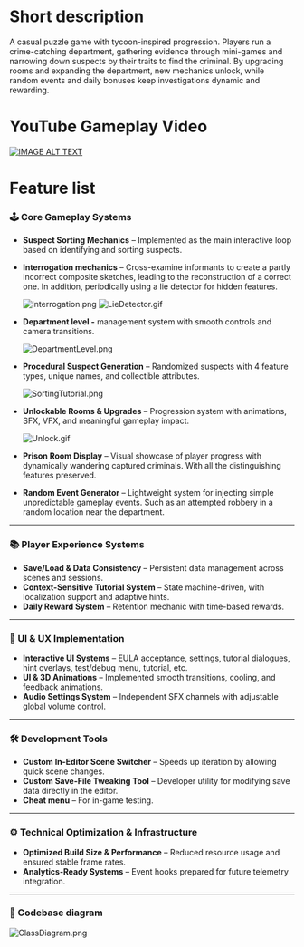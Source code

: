 
# Short description

A casual puzzle game with tycoon-inspired progression. Players run a crime-catching department, gathering evidence through mini-games and narrowing down suspects by their traits to find the criminal. By upgrading rooms and expanding the department, new mechanics unlock, while random events and daily bonuses keep investigations dynamic and rewarding.

# YouTube Gameplay Video
[![IMAGE ALT TEXT](http://img.youtube.com/vi/CB7L_htz970/0.jpg)](http://www.youtube.com/watch?v=CB7L_htz970 "Swipe Detective Gameplay")

# Feature list

### 🕹 Core Gameplay Systems

- **Suspect Sorting Mechanics** – Implemented as the main interactive loop based on identifying and sorting suspects.

- **Interrogation mechanics** – Cross-examine informants to create a partly incorrect composite sketches, leading to the reconstruction of a correct one. In addition, periodically using a lie detector for hidden features.
    
    ![Interrogation.png](Interrogation.png)
    ![LieDetector.gif](LieDetector.gif)



- **Department level -** management system with smooth controls and camera transitions.
    
    ![DepartmentLevel.png](DepartmentLevel.png)
    
- **Procedural Suspect Generation** – Randomized suspects with 4 feature types, unique names, and collectible attributes.
    
    ![SortingTutorial.png](SortingTutorial.png)
    
- **Unlockable Rooms & Upgrades** – Progression system with animations, SFX, VFX, and meaningful gameplay impact.
    
    ![Unlock.gif](Unlock.gif)
    
- **Prison Room Display** – Visual showcase of player progress with dynamically wandering captured criminals. With all the distinguishing features preserved.
- **Random Event Generator** – Lightweight system for injecting simple unpredictable gameplay events. Such as an attempted robbery in a random location near the department.

---

### 📚 Player Experience Systems

- **Save/Load & Data Consistency** – Persistent data management across scenes and sessions.
- **Context-Sensitive Tutorial System** – State machine-driven, with localization support and adaptive hints.
- **Daily Reward System** – Retention mechanic with time-based rewards.

---

### 🎨 UI & UX Implementation

- **Interactive UI Systems** – EULA acceptance, settings, tutorial dialogues, hint overlays, test/debug menu, tutorial, etc.
- **UI & 3D Animations** – Implemented smooth transitions, cooling, and feedback animations.
- **Audio Settings System** – Independent SFX channels with adjustable global volume control.

---

### 🛠 Development Tools

- **Custom In-Editor Scene Switcher** – Speeds up iteration by allowing quick scene changes.
- **Custom Save-File Tweaking Tool** – Developer utility for modifying save data directly in the editor.
- **Cheat menu** – For in-game testing.

---

### ⚙️ Technical Optimization & Infrastructure

- **Optimized Build Size & Performance** – Reduced resource usage and ensured stable frame rates.
- **Analytics-Ready Systems** – Event hooks prepared for future telemetry integration.

---

### 📄 Codebase diagram

![ClassDiagram.png](ClassDiagram.png)